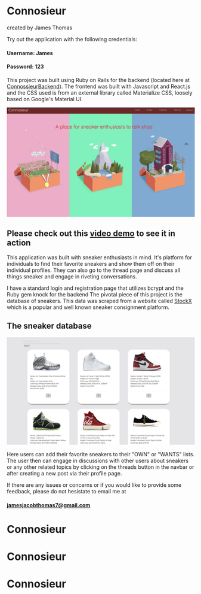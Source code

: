 
# Connosieur
created by James Thomas

Try out the application with the following credentials:

#### Username: James

#### Password: 123



This project was built using Ruby on Rails for the backend (located here at [ConnossieurBackend](https://github.com/jtx007/ConnosieurBackend)). The frontend was built with Javascript and React.js and the CSS used is from an external library called Materialize CSS, loosely based on Google's Material UI.  



![Connosiuer](/connosieur.png)


## Please check out this [video demo](https://youtu.be/PVA6Xyg6c74) to see it in action


This application was built with sneaker enthusiasts in mind.  It's platform for individuals to find their favorite sneakers and show them off on their individual profiles.  They can also go to the thread page and discuss all things sneaker and engage in riveting conversations. 

I have a standard login and registration page that utilizes bcrypt and the Ruby gem knock for the backend
The pivotal piece of this project is the database of sneakers.  This data was scraped from a website called [StockX](https://stockx.com/) which is a popular and well known sneaker consignment platform.

## The sneaker database

![Database](/db.png)

Here users can add their favorite sneakers to their "OWN" or "WANTS" lists.  The user then can engage in discussions with other users about sneakers or any other related topics by clicking on the threads button in the navbar or after creating a new post via their profile page.  

If there are any issues or concerns or if you would like to provide some feedback, please do not hesistate to email me at

#### jamesjacobthomas7@gmail.com


# Connosieur
# Connosieur
# Connosieur
